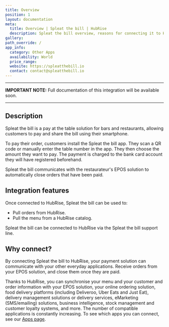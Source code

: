 ```yaml
---
title: Overview
position: 1
layout: documentation
meta:
  title: Overview | Spleat the bill | HubRise
  description: Spleat the bill overview, reasons for connecting it to HubRise and summary of integrated features. Synchronise data between your EPOS and your apps.
gallery:
path_override: /
app_info:
  category: Other Apps
  availability: World
  price_range:
  website: https://spleatthebill.io
  contact: contact@spleatthebill.io
---
```


---

**IMPORTANT NOTE:** Full documentation of this integration will be available soon.

---

## Description

Spleat the bill is a pay at the table solution for bars and restaurants, allowing customers to pay and share the bill using their smartphone.

To pay their order, customers install the Spleat the bill app. They scan a QR code or manually enter the table number in the app. They then choose the amount they want to pay. The payment is charged to the bank card account they will have registered beforehand.

Spleat the bill communicates with the restaurateur's EPOS solution to automatically close orders that have been paid.

## Integration features

Once connected to HubRise, Spleat the bill can be used to:

- Pull orders from HubRise.
- Pull the menu from a HubRise catalog.

Spleat the bill can be connected to HubRise via the Spleat the bill support line.

## Why connect?

By connecting Spleat the bill to HubRise, your payment solution can communicate with your other everyday applications. Receive orders from your EPOS solution, and close them once they are paid.

Thanks to HubRise, you can synchronise your menu and your customer and order information with your EPOS solution, your online ordering solution, food delivery platforms (including Deliveroo, Uber Eats and Just Eat), delivery management solutions or delivery services, eMarketing (SMS/emailing) solutions, business intelligence, stock management and customer loyalty systems, and more. The number of compatible applications is constantly increasing. To see which apps you can connect, see our [Apps page](/apps).
